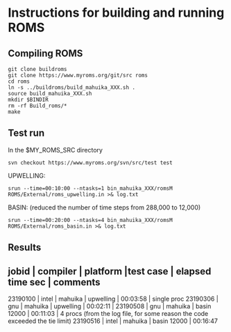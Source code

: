 # Instructions for building and running ROMS


## Compiling ROMS

```
git clone buildroms
git clone https://www.myroms.org/git/src roms
cd roms
ln -s ../buildroms/build_mahuika_XXX.sh .
source build_mahuika_XXX.sh
mkdir $BINDIR
rm -rf Build_roms/*
make
```

## Test run

In the $MY_ROMS_SRC directory
```
svn checkout https://www.myroms.org/svn/src/test test
```

UPWELLING:
```
srun --time=00:10:00 --ntasks=1 bin_mahuika_XXX/romsM ROMS/External/roms_upwelling.in >& log.txt
```


BASIN: (reduced the number of time steps from 288,000 to 12,000)
```
srun --time=00:20:00 --ntasks=4 bin_mahuika_XXX/romsM ROMS/External/roms_basin.in >& log.txt
```


## Results

jobid    |  compiler  | platform    |test case |  elapsed time sec | comments
-----------------------------------------------------
23190100 | intel      | mahuika     | upwelling | 00:03:58         | single proc
23190306 | gnu        | mahuika     | upwelling | 00:02:11         | 
23190508 | gnu        | mahuika     | basin 12000  |  00:11:03     | 4 procs (from the log file, for some reason the code exceeded the tie limit)
23190516 | intel      | mahuika     | basin 12000  |  00:16:47                 

